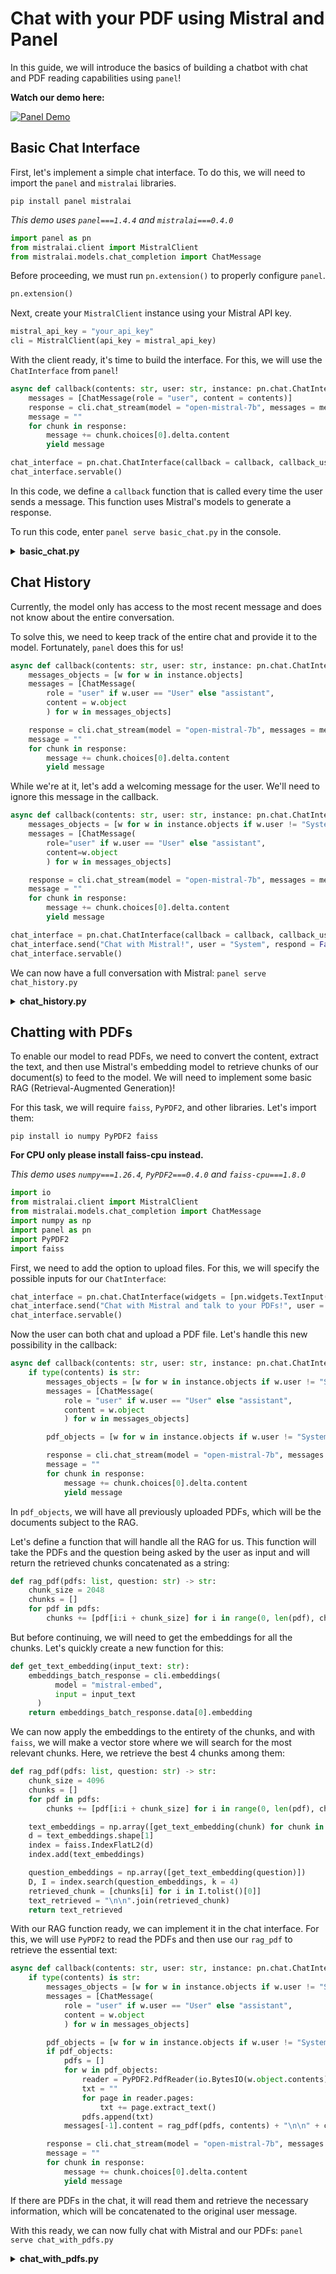 # Chat with your PDF using Mistral and Panel

In this guide, we will introduce the basics of building a chatbot with chat and PDF reading capabilities using `panel`!

**Watch our demo here:**

[![Panel Demo](https://img.youtube.com/vi/UpNxJ6wvS2A/0.jpg)](https://www.youtube.com/watch?v=UpNxJ6wvS2A)

## Basic Chat Interface

First, let's implement a simple chat interface. To do this, we will need to import the `panel` and `mistralai` libraries.

```shell
pip install panel mistralai
```

*This demo uses `panel===1.4.4` and `mistralai===0.4.0`*

```py
import panel as pn
from mistralai.client import MistralClient
from mistralai.models.chat_completion import ChatMessage
```

Before proceeding, we must run `pn.extension()` to properly configure `panel`.

```py
pn.extension()
```

Next, create your `MistralClient` instance using your Mistral API key.

```py
mistral_api_key = "your_api_key"
cli = MistralClient(api_key = mistral_api_key)
```

With the client ready, it's time to build the interface. For this, we will use the `ChatInterface` from `panel`!

```py
async def callback(contents: str, user: str, instance: pn.chat.ChatInterface):
    messages = [ChatMessage(role = "user", content = contents)]
    response = cli.chat_stream(model = "open-mistral-7b", messages = messages, max_tokens = 512)
    message = ""
    for chunk in response:
        message += chunk.choices[0].delta.content
        yield message

chat_interface = pn.chat.ChatInterface(callback = callback, callback_user = "Mistral")
chat_interface.servable()
```

In this code, we define a `callback` function that is called every time the user sends a message. This function uses Mistral's models to generate a response.

To run this code, enter `panel serve basic_chat.py` in the console.

<details>
<summary><b>basic_chat.py</b></summary>

```py
import panel as pn
from mistralai.client import MistralClient
from mistralai.models.chat_completion import ChatMessage

pn.extension()

mistral_api_key = "your_api_key"
cli = MistralClient(api_key = mistral_api_key)

async def callback(contents: str, user: str, instance: pn.chat.ChatInterface):
    messages = [ChatMessage(role = "user", content = contents)]
    response = cli.chat_stream(model = "open-mistral-7b", messages = messages, max_tokens = 512)
    message = ""
    for chunk in response:
        message += chunk.choices[0].delta.content
        yield message

chat_interface = pn.chat.ChatInterface(callback = callback, callback_user = "Mistral")
chat_interface.servable()
```

</details>

## Chat History

Currently, the model only has access to the most recent message and does not know about the entire conversation.

To solve this, we need to keep track of the entire chat and provide it to the model. Fortunately, `panel` does this for us!

```py
async def callback(contents: str, user: str, instance: pn.chat.ChatInterface):
    messages_objects = [w for w in instance.objects]
    messages = [ChatMessage(
        role = "user" if w.user == "User" else "assistant",
        content = w.object
        ) for w in messages_objects]

    response = cli.chat_stream(model = "open-mistral-7b", messages = messages, max_tokens = 512)
    message = ""
    for chunk in response:
        message += chunk.choices[0].delta.content
        yield message
```

While we're at it, let's add a welcoming message for the user. We'll need to ignore this message in the callback.

```py
async def callback(contents: str, user: str, instance: pn.chat.ChatInterface):
    messages_objects = [w for w in instance.objects if w.user != "System"]
    messages = [ChatMessage(
        role="user" if w.user == "User" else "assistant",
        content=w.object
        ) for w in messages_objects]

    response = cli.chat_stream(model = "open-mistral-7b", messages = messages, max_tokens = 512)
    message = ""
    for chunk in response:
        message += chunk.choices[0].delta.content
        yield message

chat_interface = pn.chat.ChatInterface(callback = callback, callback_user = "Mistral")
chat_interface.send("Chat with Mistral!", user = "System", respond = False)
chat_interface.servable()
```

We can now have a full conversation with Mistral: `panel serve chat_history.py`

<details>
<summary><b>chat_history.py</b></summary>

```py
import panel as pn
from mistralai.client import MistralClient
from mistralai.models.chat_completion import ChatMessage

pn.extension()

mistral_api_key = "your_api_key"
cli = MistralClient(api_key = mistral_api_key)

async def callback(contents: str, user: str, instance: pn.chat.ChatInterface):
    messages_objects = [w for w in instance.objects if w.user != "System"]
    messages = [ChatMessage(
        role="user" if w.user == "User" else "assistant",
        content=w.object
        ) for w in messages_objects]

    response = cli.chat_stream(model = "open-mistral-7b", messages = messages, max_tokens = 512)
    message = ""
    for chunk in response:
        message += chunk.choices[0].delta.content
        yield message

chat_interface = pn.chat.ChatInterface(callback = callback, callback_user = "Mistral")
chat_interface.send("Chat with Mistral!", user="System", respond=False)
chat_interface.servable()
```
</details>

## Chatting with PDFs

To enable our model to read PDFs, we need to convert the content, extract the text, and then use Mistral's embedding model to retrieve chunks of our document(s) to feed to the model. We will need to implement some basic RAG (Retrieval-Augmented Generation)!

For this task, we will require `faiss`, `PyPDF2`, and other libraries. Let's import them:

```shell
pip install io numpy PyPDF2 faiss
```
**For CPU only please install faiss-cpu instead.**

*This demo uses `numpy===1.26.4`, `PyPDF2===0.4.0` and `faiss-cpu===1.8.0`*

```py
import io
from mistralai.client import MistralClient
from mistralai.models.chat_completion import ChatMessage
import numpy as np
import panel as pn
import PyPDF2
import faiss
```

First, we need to add the option to upload files. For this, we will specify the possible inputs for our `ChatInterface`:

```py
chat_interface = pn.chat.ChatInterface(widgets = [pn.widgets.TextInput(),pn.widgets.FileInput(accept = ".pdf")], callback = callback, callback_user = "Mistral")
chat_interface.send("Chat with Mistral and talk to your PDFs!", user = "System", respond = False)
chat_interface.servable()
```

Now the user can both chat and upload a PDF file. Let's handle this new possibility in the callback:

```py
async def callback(contents: str, user: str, instance: pn.chat.ChatInterface):
    if type(contents) is str:
        messages_objects = [w for w in instance.objects if w.user != "System" and type(w.object) is not pn.chat.message._FileInputMessage]
        messages = [ChatMessage(
            role = "user" if w.user == "User" else "assistant",
            content = w.object
            ) for w in messages_objects]

        pdf_objects = [w for w in instance.objects if w.user != "System" and w not in messages_objects]

        response = cli.chat_stream(model = "open-mistral-7b", messages = messages, max_tokens = 1024)
        message = ""
        for chunk in response:
            message += chunk.choices[0].delta.content
            yield message
```

In `pdf_objects`, we will have all previously uploaded PDFs, which will be the documents subject to the RAG.

Let's define a function that will handle all the RAG for us. This function will take the PDFs and the question being asked by the user as input and will return the retrieved chunks concatenated as a string:

```py
def rag_pdf(pdfs: list, question: str) -> str:
    chunk_size = 2048
    chunks = []
    for pdf in pdfs:
        chunks += [pdf[i:i + chunk_size] for i in range(0, len(pdf), chunk_size)]
```

But before continuing, we will need to get the embeddings for all the chunks. Let's quickly create a new function for this:

```py
def get_text_embedding(input_text: str):
    embeddings_batch_response = cli.embeddings(
          model = "mistral-embed",
          input = input_text
      )
    return embeddings_batch_response.data[0].embedding
```

We can now apply the embeddings to the entirety of the chunks, and with `faiss`, we will make a vector store where we will search for the most relevant chunks. Here, we retrieve the best 4 chunks among them:

```py
def rag_pdf(pdfs: list, question: str) -> str:
    chunk_size = 4096
    chunks = []
    for pdf in pdfs:
        chunks += [pdf[i:i + chunk_size] for i in range(0, len(pdf), chunk_size)]

    text_embeddings = np.array([get_text_embedding(chunk) for chunk in chunks])
    d = text_embeddings.shape[1]
    index = faiss.IndexFlatL2(d)
    index.add(text_embeddings)

    question_embeddings = np.array([get_text_embedding(question)])
    D, I = index.search(question_embeddings, k = 4)
    retrieved_chunk = [chunks[i] for i in I.tolist()[0]]
    text_retrieved = "\n\n".join(retrieved_chunk)
    return text_retrieved
```

With our RAG function ready, we can implement it in the chat interface. For this, we will use `PyPDF2` to read the PDFs and then use our `rag_pdf` to retrieve the essential text:

```py
async def callback(contents: str, user: str, instance: pn.chat.ChatInterface):
    if type(contents) is str:
        messages_objects = [w for w in instance.objects if w.user != "System" and type(w.object) is not pn.chat.message._FileInputMessage]
        messages = [ChatMessage(
            role = "user" if w.user == "User" else "assistant",
            content = w.object
            ) for w in messages_objects]

        pdf_objects = [w for w in instance.objects if w.user != "System" and w not in messages_objects]
        if pdf_objects:
            pdfs = []
            for w in pdf_objects:
                reader = PyPDF2.PdfReader(io.BytesIO(w.object.contents))
                txt = ""
                for page in reader.pages:
                    txt += page.extract_text()
                pdfs.append(txt)
            messages[-1].content = rag_pdf(pdfs, contents) + "\n\n" + contents

        response = cli.chat_stream(model = "open-mistral-7b", messages = messages, max_tokens = 1024)
        message = ""
        for chunk in response:
            message += chunk.choices[0].delta.content
            yield message
```

If there are PDFs in the chat, it will read them and retrieve the necessary information, which will be concatenated to the original user message.

With this ready, we can now fully chat with Mistral and our PDFs: `panel serve chat_with_pdfs.py`

<details>
<summary><b>chat_with_pdfs.py</b></summary>

```py
import io
from mistralai.client import MistralClient
from mistralai.models.chat_completion import ChatMessage
import numpy as np
import panel as pn
import PyPDF2
import faiss

pn.extension()

mistral_api_key = "your_api_key"
cli = MistralClient(api_key = mistral_api_key)

def get_text_embedding(input_text: str):
    embeddings_batch_response = cli.embeddings(
          model = "mistral-embed",
          input = input_text
      )
    return embeddings_batch_response.data[0].embedding

def rag_pdf(pdfs: list, question: str) -> str:
    chunk_size = 4096
    chunks = []
    for pdf in pdfs:
        chunks += [pdf[i:i + chunk_size] for i in range(0, len(pdf), chunk_size)]

    text_embeddings = np.array([get_text_embedding(chunk) for chunk in chunks])
    d = text_embeddings.shape[1]
    index = faiss.IndexFlatL2(d)
    index.add(text_embeddings)

    question_embeddings = np.array([get_text_embedding(question)])
    D, I = index.search(question_embeddings, k = 2)
    retrieved_chunk = [chunks[i] for i in I.tolist()[0]]
    text_retrieved = "\n\n".join(retrieved_chunk)
    return text_retrieved

async def callback(contents: str, user: str, instance: pn.chat.ChatInterface):
    if type(contents) is str:
        messages_objects = [w for w in instance.objects if w.user != "System" and type(w.object) is not pn.chat.message._FileInputMessage]
        messages = [ChatMessage(
            role = "user" if w.user == "User" else "assistant",
            content = w.object
            ) for w in messages_objects]
        
        pdf_objects = [w for w in instance.objects if w.user != "System" and w not in messages_objects]
        if pdf_objects:
            pdfs = []
            for w in pdf_objects:
                reader = PyPDF2.PdfReader(io.BytesIO(w.object.contents))
                txt = ""
                for page in reader.pages:
                    txt += page.extract_text()
                pdfs.append(txt)
            messages[-1].content = rag_pdf(pdfs, contents) + "\n\n" + contents
        
        response = cli.chat_stream(model = "open-mistral-7b", messages = messages, max_tokens = 1024)
        message = ""
        for chunk in response:
            message += chunk.choices[0].delta.content
            yield message

chat_interface = pn.chat.ChatInterface(widgets = [pn.widgets.TextInput(),pn.widgets.FileInput(accept = ".pdf")], callback = callback, callback_user = "Mistral")
chat_interface.send("Chat with Mistral and talk to your PDFs!", user = "System", respond = False)
chat_interface.servable()
```

</details>